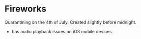 # Fireworks

Quarantining on the 4th of July. Created slightly before midnight.

- has audio playback issues on iOS mobile devices
